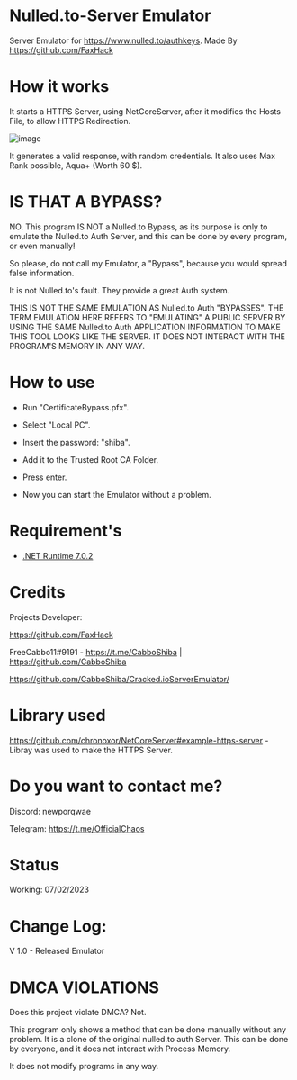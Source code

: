 # Nulled.to-Server Emulator

Server Emulator for https://www.nulled.to/authkeys. Made By https://github.com/FaxHack

# How it works

It starts a HTTPS Server, using NetCoreServer, after it modifies the Hosts File, to allow HTTPS Redirection.

![image](https://i.imgur.com/FXHBOsU.png)

It generates a valid response, with random credentials. It also uses Max Rank possible, Aqua+ (Worth 60 $).

# IS THAT A BYPASS?

NO. This program IS NOT a Nulled.to Bypass, as its purpose is only to emulate the Nulled.to Auth Server, and this can be done by every program, or even manually!

So please, do not call my Emulator, a "Bypass", because you would spread false information.

It is not Nulled.to's fault. They provide a great Auth system.

THIS IS NOT THE SAME EMULATION AS Nulled.to Auth "BYPASSES". THE TERM EMULATION HERE REFERS TO "EMULATING" A PUBLIC SERVER BY USING THE SAME Nulled.to Auth APPLICATION INFORMATION TO MAKE THIS TOOL LOOKS LIKE THE SERVER. IT DOES NOT INTERACT WITH THE PROGRAM'S MEMORY IN ANY WAY.

# How to use

- Run "CertificateBypass.pfx".

- Select "Local PC".

- Insert the password: "shiba".

- Add it to the Trusted Root CA Folder.

- Press enter.

- Now you can start the Emulator without a problem.

# Requirement's

- [.NET Runtime 7.0.2](https://dotnet.microsoft.com/en-us/download/dotnet/thank-you/runtime-7.0.2-windows-x64-installer)
 
 
# Credits

Projects Developer:

https://github.com/FaxHack

FreeCabbo11#9191 - https://t.me/CabboShiba | https://github.com/CabboShiba

https://github.com/CabboShiba/Cracked.ioServerEmulator/

# Library used

https://github.com/chronoxor/NetCoreServer#example-https-server - Libray was used to make the HTTPS Server.

# Do you want to contact me?

Discord: newporqwae

Telegram: https://t.me/OfficialChaos

# Status

Working: 07/02/2023

# Change Log:

V 1.0 - Released Emulator


# DMCA VIOLATIONS
Does this project violate DMCA? Not.

This program only shows a method that can be done manually without any problem. It is a clone of the original nulled.to auth Server. This can be done by everyone, and it does not interact with Process Memory.

It does not modify programs in any way.
